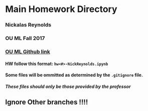 # Main Homework Directory
### Nickalas Reynolds
### OU ML Fall 2017

### [OU ML Github link](https://github.com/OUML/astr-5900-f17)

#### HW follow this format: `hw<#>-NickReynolds.ipynb`
#### Some files will be ommitted as determined by the `.gitignore` file.
##### These files should only be those provided by the professor

## Ignore Other branches !!!!
